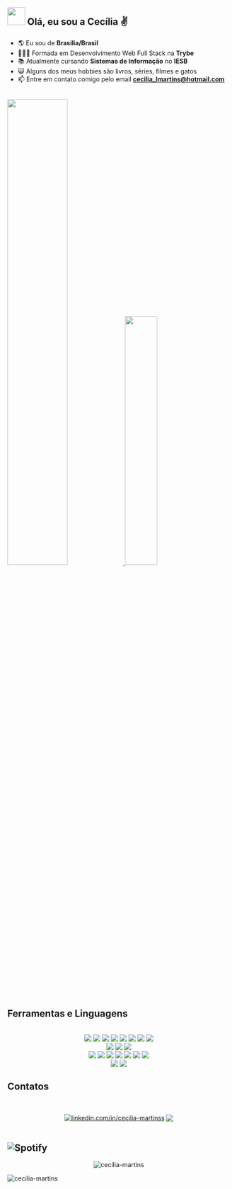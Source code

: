 ## <img src="https://media.giphy.com/media/WUlplcMpOCEmTGBtBW/giphy.gif" width="40"> Olá, eu sou a Cecília ✌️


- 🌎 Eu sou de **Brasilia/Brasil**
- 👩🏻‍💻 Formada em Desenvolvimento Web Full Stack na **Trybe**
- 📚 Atualmente cursando **Sistemas de Informação** no **IESB**
- 😺 Alguns dos meus hobbies são livros, séries, filmes e gatos
- 📫 Entre em contato comigo pelo email **cecilia_lmartins@hotmail.com**
<!-- - 🌱 Aprendendo **Front End & UX/UI Design** -->
<br>

<!-- - 🍇 Fun fact **I love cats!** And **grape is my favorite fruit** -->

<div>
<a href="https://github.com/cecilia-martins">
  <img width="52%" src="https://ceciliamartinss-github-readme-stats.vercel.app/api?username=cecilia-martins&show_icons=true&theme=swift&count_private=true&disable_animations=true&include_all_commits=true"/>
  <img width="38%" src="https://ceciliamartinss-github-readme-stats.vercel.app/api/top-langs/?username=cecilia-martins&langs_count=9&layout=compact&theme=swift&count_private=true"/>
</a>
</div>

## Ferramentas e Linguagens
<br>
<div align="center">
    <img src='https://img.shields.io/badge/HTML5-E34F26?style=for-the-badge&logo=html5&logoColor=white'>
    <img src='https://img.shields.io/badge/CSS3-1572B6?style=for-the-badge&logo=css3&logoColor=white'>
    <img src='https://img.shields.io/badge/JavaScript-323330?style=for-the-badge&logo=javascript&logoColor=F7DF1E'> 
    <img src='https://img.shields.io/badge/React-20232A?style=for-the-badge&logo=react&logoColor=61DAFB'>
<!--     <img src='https://img.shields.io/badge/Next-black?style=for-the-badge&logo=next.js&logoColor=white'> -->
    <img src='https://img.shields.io/badge/Redux-593D88?style=for-the-badge&logo=redux&logoColor=white'>
    <img src='https://img.shields.io/badge/bootstrap-%238511FA.svg?style=for-the-badge&logo=bootstrap&logoColor=white'>
<!--     <img src='https://img.shields.io/badge/SASS-hotpink.svg?style=for-the-badge&logo=SASS&logoColor=white'> -->
<!--     <img src='https://img.shields.io/badge/tailwindcss-%2338B2AC.svg?style=for-the-badge&logo=tailwind-css&logoColor=white'> -->
    <img src='https://img.shields.io/badge/Adobe%20XD-470137?style=for-the-badge&logo=Adobe%20XD&logoColor=#FF61F6'> 
    <img src='https://img.shields.io/badge/figma-%23F24E1E.svg?style=for-the-badge&logo=figma&logoColor=white'>
<!--     <img src='https://img.shields.io/badge/WordPress-%23117AC9.svg?style=for-the-badge&logo=WordPress&logoColor=white'> -->
  </div>

  <div align="center">
    <img src='https://img.shields.io/badge/Jest-C21325?style=for-the-badge&logo=jest&logoColor=white'>
    <img src='https://img.shields.io/badge/Mocha-8D6748?style=for-the-badge&logo=Mocha&logoColor=white'>
    <img src='https://img.shields.io/badge/-TestingLibrary-%23E33332?style=for-the-badge&logo=testing-library&logoColor=white'>
  </div>
  <div align="center">
    <img src='https://img.shields.io/badge/Node.js-339933?style=for-the-badge&logo=nodedotjs&logoColor=white'>
    <img src='https://img.shields.io/badge/Express.js-000000?style=for-the-badge&logo=express&logoColor=white'>
    <img src='https://img.shields.io/badge/MySQL-005C84?style=for-the-badge&logo=mysql&logoColor=white'>
    <img src='https://img.shields.io/badge/Sequelize-52B0E7?style=for-the-badge&logo=Sequelize&logoColor=white'>
    <img src='https://img.shields.io/badge/TypeScript-007ACC?style=for-the-badge&logo=typescript&logoColor=white'>
    <img src='https://img.shields.io/badge/MongoDB-4EA94B?style=for-the-badge&logo=mongodb&logoColor=white'>
    <img src='https://img.shields.io/badge/python-3670A0?style=for-the-badge&logo=python&logoColor=ffdd54'>
  </div>
  <div align="center">
    <img src='https://img.shields.io/badge/Linux-FCC624?style=for-the-badge&logo=linux&logoColor=black'>
    <img src='https://img.shields.io/badge/GIT-E44C30?style=for-the-badge&logo=git&logoColor=white'>
</div>

## Contatos
<br>
<p align="center">
<a href="https://linkedin.com/in/linkedin.com/in/cecilia-martinss" target="blank"><img align="center" src="https://img.shields.io/badge/LinkedIn-0077B5?style=for-the-badge&logo=linkedin&logoColor=white" alt="linkedin.com/in/cecilia-martinss" /></a>
<a href="mailto:cecilialmartins96@gmail.com" target="blank"><img align="center" src="https://img.shields.io/badge/Gmail-D14836?style=for-the-badge&logo=gmail&logoColor=white"/></a>

</div>

<!-- ### <img src="https://media4.giphy.com/media/RIUgvgjw3D5Z1ZJSvv/200.webp?cid=ecf05e474o1dgujk3gggvb4u5pxfiqt956yb5vhqrqnacmwj&rid=200.webp&ct=s" width="40"> Projects -->

  <!-- <details>
    <summary>Bootcamp - Spread Fullstack Developer</summary>
     <a href="">nome do projeto</a> - HTML/CSS<br/>
     <a href="">nome do projeto</a> - Reactjs<br/>
     <a href="">nome do projeto</a> - Typescript<br/>
  </details> -->

<!-- [![]()]() -->
<br>
<br>

## ![Spotify](https://img.shields.io/badge/Spotify-1ED760?style=for-the-badge&logo=spotify&logoColor=white)
<div align="center">
<img src="https://spotify-github-profile.vercel.app/api/view?uid=cecilia_lmartins&cover_image=true&theme=novatorem&bar_color=53b14f&bar_color_cover=true" alt="cecilia-martins" href="https://spotify-github-profile.vercel.app/api/view?uid=cecilia_lmartins&redirect=true"/>

<img align="left" src="https://komarev.com/ghpvc/?username=cecilia-martins&label=Profile%20views&color=0e75b6&style=flat" alt="cecilia-martins" /> </div>



